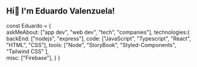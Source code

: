 ## Hi👋 I'm Eduardo Valenzuela!

<!--
**EduardoVal3/EduardoVal3** is a ✨ _special_ ✨ repository because its `README.md` (this file) appears on your GitHub profile.

Here are some ideas to get you started:

- 🔭 I’m currently working on ...
- 🌱 I’m currently learning ...
- 👯 I’m looking to collaborate on ...
- 🤔 I’m looking for help with ...
- 💬 Ask me about ...
- 📫 How to reach me: ...
- 😄 Pronouns: ...
- ⚡ Fun fact: ...
-->
const Eduardo = {    
    askMeAbout: ["app dev", "web dev", "tech", "companies"],
    technologies:{
        backEnd: ["nodejs", "express"],
        code: ["JavaScript", "Typescript", "React", "HTML", "CSS"],
        tools: ["Node", "StoryBook", "Styled-Components", "Tailwind CSS" ],       
        misc: ["Firebase"],
    }
}
